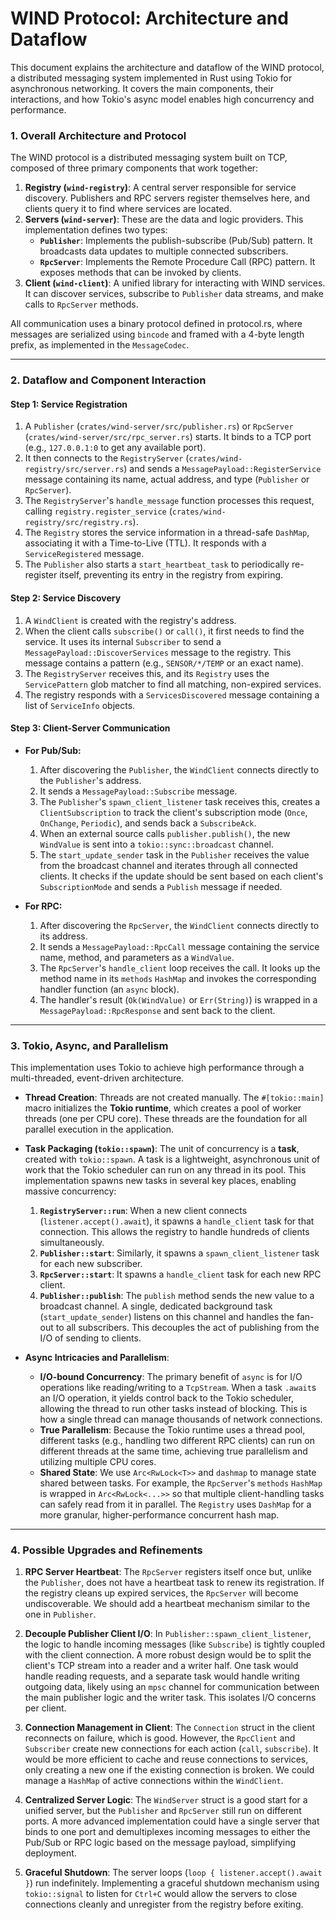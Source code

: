 # WIND Protocol: Architecture and Dataflow
This document explains the architecture and dataflow of the WIND protocol, a distributed messaging system implemented in Rust using Tokio for asynchronous networking. It covers the main components, their interactions, and how Tokio's async model enables high concurrency and performance.

### 1. Overall Architecture and Protocol

The WIND protocol is a distributed messaging system built on TCP, composed of three primary components that work together:

1.  **Registry (`wind-registry`)**: A central server responsible for service discovery. Publishers and RPC servers register themselves here, and clients query it to find where services are located.
2.  **Servers (`wind-server`)**: These are the data and logic providers. This implementation defines two types:
    *   **`Publisher`**: Implements the publish-subscribe (Pub/Sub) pattern. It broadcasts data updates to multiple connected subscribers.
    *   **`RpcServer`**: Implements the Remote Procedure Call (RPC) pattern. It exposes methods that can be invoked by clients.
3.  **Client (`wind-client`)**: A unified library for interacting with WIND services. It can discover services, subscribe to `Publisher` data streams, and make calls to `RpcServer` methods.

All communication uses a binary protocol defined in protocol.rs, where messages are serialized using `bincode` and framed with a 4-byte length prefix, as implemented in the `MessageCodec`.

---

### 2. Dataflow and Component Interaction

#### Step 1: Service Registration

1.  A `Publisher` (`crates/wind-server/src/publisher.rs`) or `RpcServer` (`crates/wind-server/src/rpc_server.rs`) starts. It binds to a TCP port (e.g., `127.0.0.1:0` to get any available port).
2.  It then connects to the `RegistryServer` (`crates/wind-registry/src/server.rs`) and sends a `MessagePayload::RegisterService` message containing its name, actual address, and type (`Publisher` or `RpcServer`).
3.  The `RegistryServer`'s `handle_message` function processes this request, calling `registry.register_service` (`crates/wind-registry/src/registry.rs`).
4.  The `Registry` stores the service information in a thread-safe `DashMap`, associating it with a Time-to-Live (TTL). It responds with a `ServiceRegistered` message.
5.  The `Publisher` also starts a `start_heartbeat_task` to periodically re-register itself, preventing its entry in the registry from expiring.

#### Step 2: Service Discovery

1.  A `WindClient` is created with the registry's address.
2.  When the client calls `subscribe()` or `call()`, it first needs to find the service. It uses its internal `Subscriber` to send a `MessagePayload::DiscoverServices` message to the registry. This message contains a pattern (e.g., `SENSOR/*/TEMP` or an exact name).
3.  The `RegistryServer` receives this, and its `Registry` uses the `ServicePattern` glob matcher to find all matching, non-expired services.
4.  The registry responds with a `ServicesDiscovered` message containing a list of `ServiceInfo` objects.

#### Step 3: Client-Server Communication

*   **For Pub/Sub:**
    1.  After discovering the `Publisher`, the `WindClient` connects directly to the `Publisher`'s address.
    2.  It sends a `MessagePayload::Subscribe` message.
    3.  The `Publisher`'s `spawn_client_listener` task receives this, creates a `ClientSubscription` to track the client's subscription mode (`Once`, `OnChange`, `Periodic`), and sends back a `SubscribeAck`.
    4.  When an external source calls `publisher.publish()`, the new `WindValue` is sent into a `tokio::sync::broadcast` channel.
    5.  The `start_update_sender` task in the `Publisher` receives the value from the broadcast channel and iterates through all connected clients. It checks if the update should be sent based on each client's `SubscriptionMode` and sends a `Publish` message if needed.

*   **For RPC:**
    1.  After discovering the `RpcServer`, the `WindClient` connects directly to its address.
    2.  It sends a `MessagePayload::RpcCall` message containing the service name, method, and parameters as a `WindValue`.
    3.  The `RpcServer`'s `handle_client` loop receives the call. It looks up the method name in its `methods` `HashMap` and invokes the corresponding handler function (an `async` block).
    4.  The handler's result (`Ok(WindValue)` or `Err(String)`) is wrapped in a `MessagePayload::RpcResponse` and sent back to the client.

---

### 3. Tokio, Async, and Parallelism

This implementation uses Tokio to achieve high performance through a multi-threaded, event-driven architecture.

*   **Thread Creation**: Threads are not created manually. The `#[tokio::main]` macro initializes the **Tokio runtime**, which creates a pool of worker threads (one per CPU core). These threads are the foundation for all parallel execution in the application.

*   **Task Packaging (`tokio::spawn`)**: The unit of concurrency is a **task**, created with `tokio::spawn`. A task is a lightweight, asynchronous unit of work that the Tokio scheduler can run on any thread in its pool. This implementation spawns new tasks in several key places, enabling massive concurrency:
    1.  **`RegistryServer::run`**: When a new client connects (`listener.accept().await`), it spawns a `handle_client` task for that connection. This allows the registry to handle hundreds of clients simultaneously.
    2.  **`Publisher::start`**: Similarly, it spawns a `spawn_client_listener` task for each new subscriber.
    3.  **`RpcServer::start`**: It spawns a `handle_client` task for each new RPC client.
    4.  **`Publisher::publish`**: The `publish` method sends the new value to a broadcast channel. A single, dedicated background task (`start_update_sender`) listens on this channel and handles the fan-out to all subscribers. This decouples the act of publishing from the I/O of sending to clients.

*   **Async Intricacies and Parallelism**:
    *   **I/O-bound Concurrency**: The primary benefit of `async` is for I/O operations like reading/writing to a `TcpStream`. When a task `.await`s an I/O operation, it yields control back to the Tokio scheduler, allowing the thread to run other tasks instead of blocking. This is how a single thread can manage thousands of network connections.
    *   **True Parallelism**: Because the Tokio runtime uses a thread pool, different tasks (e.g., handling two different RPC clients) can run on different threads at the same time, achieving true parallelism and utilizing multiple CPU cores.
    *   **Shared State**: We use `Arc<RwLock<T>>` and `dashmap` to manage state shared between tasks. For example, the `RpcServer`'s `methods` `HashMap` is wrapped in `Arc<RwLock<...>>` so that multiple client-handling tasks can safely read from it in parallel. The `Registry` uses `DashMap` for a more granular, higher-performance concurrent hash map.

---

### 4. Possible Upgrades and Refinements

1.  **RPC Server Heartbeat**: The `RpcServer` registers itself once but, unlike the `Publisher`, does not have a heartbeat task to renew its registration. If the registry cleans up expired services, the `RpcServer` will become undiscoverable. We should add a heartbeat mechanism similar to the one in `Publisher`.

2.  **Decouple Publisher Client I/O**: In `Publisher::spawn_client_listener`, the logic to handle incoming messages (like `Subscribe`) is tightly coupled with the client connection. A more robust design would be to split the client's TCP stream into a reader and a writer half. One task would handle reading requests, and a separate task would handle writing outgoing data, likely using an `mpsc` channel for communication between the main publisher logic and the writer task. This isolates I/O concerns per client.

3.  **Connection Management in Client**: The `Connection` struct in the client reconnects on failure, which is good. However, the `RpcClient` and `Subscriber` create new connections for each action (`call`, `subscribe`). It would be more efficient to cache and reuse connections to services, only creating a new one if the existing connection is broken. We could manage a `HashMap` of active connections within the `WindClient`.

4.  **Centralized Server Logic**: The `WindServer` struct is a good start for a unified server, but the `Publisher` and `RpcServer` still run on different ports. A more advanced implementation could have a single server that binds to one port and demultiplexes incoming messages to either the Pub/Sub or RPC logic based on the message payload, simplifying deployment.

5.  **Graceful Shutdown**: The server loops (`loop { listener.accept().await }`) run indefinitely. Implementing a graceful shutdown mechanism using `tokio::signal` to listen for `Ctrl+C` would allow the servers to close connections cleanly and unregister from the registry before exiting.